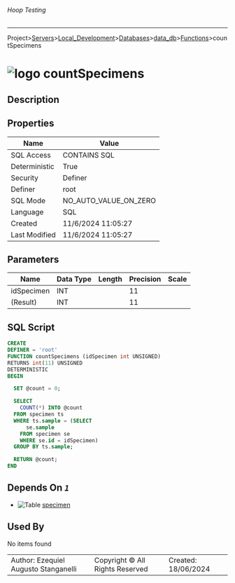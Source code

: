###### Hoop Testing
___
Project>[Servers](../../../../Servers.md)>[Local_Development](../../../Local_Development.md)>[Databases](../../Databases.md)>[data_db](../data_db.md)>[Functions](Functions.md)>countSpecimens


# ![logo](../../../../../Images/function64.svg) countSpecimens

## <a name="#Description"></a>Description
> 
## <a name="#Properties"></a>Properties
|Name|Value|
|---|---|
|SQL Access|CONTAINS SQL|
|Deterministic|True|
|Security|Definer|
|Definer|root|
|SQL Mode|NO_AUTO_VALUE_ON_ZERO|
|Language|SQL|
|Created|11/6/2024 11:05:27|
|Last Modified|11/6/2024 11:05:27|


## <a name="#Parameters"></a>Parameters
|Name|Data Type|Length|Precision|Scale|
|---|---|---|---|---|
|idSpecimen|INT||11||
|(Result)|INT||11||

## <a name="#SqlScript"></a>SQL Script
```SQL
CREATE
DEFINER = 'root'
FUNCTION countSpecimens (idSpecimen int UNSIGNED)
RETURNS int(11) UNSIGNED
DETERMINISTIC
BEGIN

  SET @count = 0;

  SELECT
    COUNT(*) INTO @count
  FROM specimen ts
  WHERE ts.sample = (SELECT
      se.sample
    FROM specimen se
    WHERE se.id = idSpecimen)
  GROUP BY ts.sample;

  RETURN @count;
END
```

## <a name="#DependsOn"></a>Depends On _`1`_
- ![Table](../../../../../Images/table.svg) [specimen](../Tables/specimen.md)


## <a name="#UsedBy"></a>Used By
No items found

||||
|---|---|---|
|Author: Ezequiel Augusto Stanganelli|Copyright © All Rights Reserved|Created: 18/06/2024|